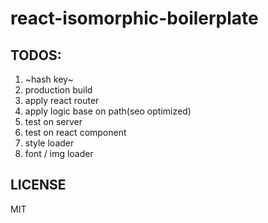 # react-isomorphic-boilerplate

## TODOS:
1. ~hash key~
2. production build
3. apply react router
4. apply logic base on path(seo optimized)
5. test on server
6. test on react component
7. style loader
8. font / img loader

## LICENSE
MIT
